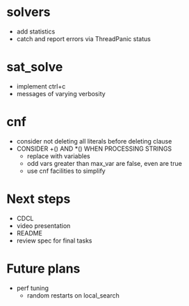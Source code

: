 # solvers
- add statistics
- catch and report errors via ThreadPanic status

# sat_solve
- implement ctrl+c
- messages of varying verbosity

# cnf
- consider not deleting all literals before deleting clause
- CONSIDER +() AND \*() WHEN PROCESSING STRINGS
    - replace with variables
    - odd vars greater than max_var are false, even are true
    - use cnf facilities to simplify

# Next steps
- CDCL
- video presentation
- README
- review spec for final tasks

# Future plans
- perf tuning
    - random restarts on local_search
